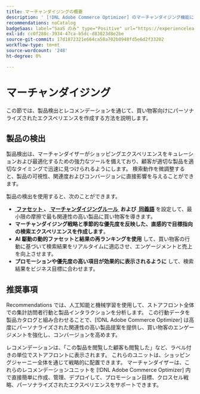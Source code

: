```yaml
---
title: マーチャンダイジングの概要
description: ' [!DNL Adobe Commerce Optimizer] のマーチャンダイジング機能について説明します。'
recommendations: noCatalog
badgeSaas: label="SaaS のみ" type="Positive" url="https://experienceleague.adobe.com/ja/docs/commerce/user-guides/product-solutions" tooltip="Adobe Commerce as a Cloud ServiceおよびAdobe Commerce Optimizer プロジェクトにのみ適用されます（Adobeで管理される SaaS インフラストラクチャ）。"
exl-id: cc0f280c-3934-47ca-b5dc-d83023d8e2be
source-git-commit: 17d1872321e664ca58a702b0948fd5e6d2f33202
workflow-type: tm+mt
source-wordcount: '248'
ht-degree: 0%

---
```


# マーチャンダイジング

この節では、製品検出とレコメンデーションを通じて、買い物客向けにパーソナライズされたエクスペリエンスを作成する方法を説明します。

## 製品の検出

製品検出は、マーチャンダイザーがショッピングエクスペリエンスをキュレーションおよび最適化するための強力なツールを備えており、顧客が適切な製品を適切なタイミングで迅速に見つけられるようにします。 検索動作を微調整すると、製品の可視性、関連度およびコンバージョンに直接影響を与えることができます。

製品の検出を使用すると、次のことができます。

* **[&#x200B; ファセット &#x200B;](./facets/overview.md)、[&#x200B; マーチャンダイジングルール &#x200B;](./rules/overview.md) および [&#x200B; 同義語](./synonyms/overview.md)** を設定して、最小限の摩擦で最も関連性の高い製品に買い物客を導きます。
* **マーチャンダイジング戦略と季節的な優先度を反映した、直感的で目標指向の検索エクスペリエンスを作成します**。
* **AI 駆動の動的ファセットと結果の再ランキングを使用** して、買い物客の行動に基づいて検索結果をリアルタイムに適応させ、エンゲージメントと売上を向上させます。
* **プロモーションや優先度の高い項目が効果的に表示されるように** して、検索結果をビジネス目標に合わせます。

## 推奨事項

Recommendations では、人工知能と機械学習を使用して、ストアフロント全体での集計訪問者行動と製品インタラクションを分析します。 この行動データを製品カタログと組み合わせることで、[!DNL Adobe Commerce Optimizer] は高度にパーソナライズされた関連性の高い製品提案を提供し、買い物客のエンゲージメントを強化し、コンバージョンを高めます。

レコメンデーションは、「この製品を閲覧した顧客も閲覧した」など、ラベル付きの単位でストアフロントに表示されます。 これらのユニットは、ショッピングジャーニー全体を通じて戦略的に配置できます。 マーチャンダイザーは、これらのレコメンデーションユニットを [!DNL Adobe Commerce Optimizer] 内で直接簡単に作成、管理、デプロイして、プロモーション目標、クロスセル戦略、パーソナライズされたエクスペリエンスをサポートできます。
